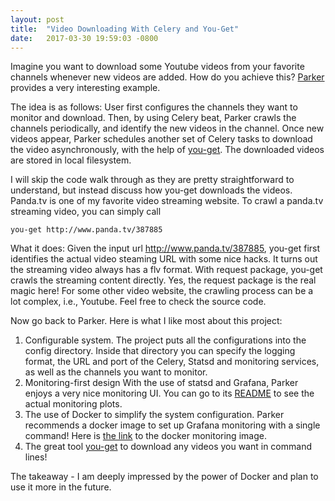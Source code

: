 ```yaml
---
layout: post
title:  "Video Downloading With Celery and You-Get"
date:   2017-03-30 19:59:03 -0800
---
```


Imagine you want to download some Youtube videos from your favorite channels whenever new videos are added. How do you achieve this? [Parker](https://github.com/LiuRoy/parker) provides a very interesting example.

The idea is as follows:
User first configures the channels they want to monitor and download.
Then, by using Celery beat, Parker crawls the channels periodically, and identify the new videos in the channel. Once new videos appear, Parker schedules another set of Celery tasks to download the video asynchronously, with the help of [you-get](https://github.com/soimort/you-get). The downloaded videos are stored in local filesystem.

I will skip the code walk through as they are pretty straightforward to understand, but instead discuss how you-get downloads the videos.
Panda.tv is one of my favorite video streaming website. To crawl a panda.tv streaming video, you can simply call

```
you-get http://www.panda.tv/387885
```

What it does:
Given the input url http://www.panda.tv/387885, you-get first identifies the actual video steaming URL with some nice hacks. It turns out the streaming video always has a flv format. With request package, you-get crawls the streaming content directly. Yes, the request package is the real magic here!
For some other video website, the crawling process can be a lot complex, i.e., Youtube. Feel free to check the source code.

Now go back to Parker. Here is what I like most about this project:

1. Configurable system. The project puts all the configurations into the config directory. Inside that directory you can specify the logging format, the URL and port of the Celery, Statsd and monitoring services, as well as the channels you want to monitor.
2. Monitoring-first design
With the use of statsd and Grafana, Parker enjoys a very nice monitoring UI. You can go to its [README](https://github.com/LiuRoy/parker) to see the actual monitoring plots.
3. The use of Docker to simplify the system configuration. Parker recommends a docker image to set up Grafana monitoring with a single command! Here is [the link](https://hub.docker.com/r/samuelebistoletti/docker-statsd-influxdb-grafana/) to the docker monitoring image.
4. The great tool [you-get](https://github.com/soimort/you-get) to download any videos you want in command lines!

The takeaway - I am deeply impressed by the power of Docker and plan to use it more in the future.

